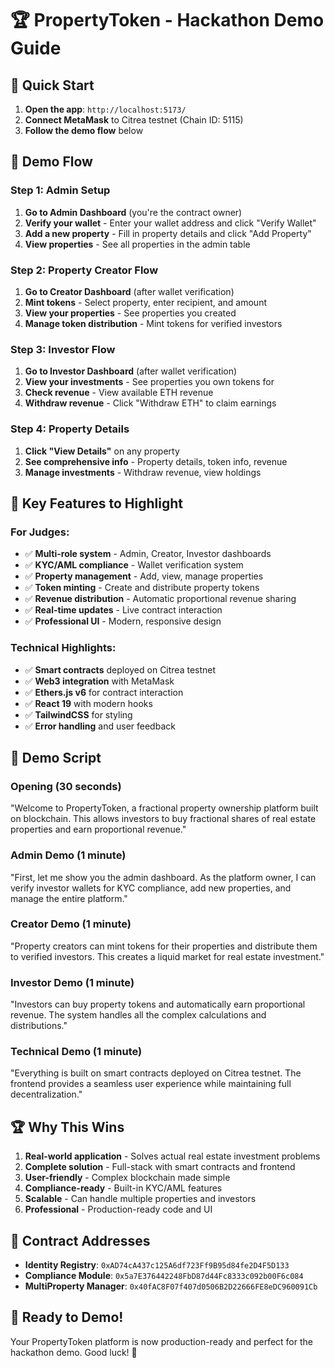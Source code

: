 # 🏆 PropertyToken - Hackathon Demo Guide

## 🚀 **Quick Start**

1. **Open the app**: `http://localhost:5173/`
2. **Connect MetaMask** to Citrea testnet (Chain ID: 5115)
3. **Follow the demo flow** below

## 🎯 **Demo Flow**

### **Step 1: Admin Setup**
1. **Go to Admin Dashboard** (you're the contract owner)
2. **Verify your wallet** - Enter your wallet address and click "Verify Wallet"
3. **Add a new property** - Fill in property details and click "Add Property"
4. **View properties** - See all properties in the admin table

### **Step 2: Property Creator Flow**
1. **Go to Creator Dashboard** (after wallet verification)
2. **Mint tokens** - Select property, enter recipient, and amount
3. **View your properties** - See properties you created
4. **Manage token distribution** - Mint tokens for verified investors

### **Step 3: Investor Flow**
1. **Go to Investor Dashboard** (after wallet verification)
2. **View your investments** - See properties you own tokens for
3. **Check revenue** - View available ETH revenue
4. **Withdraw revenue** - Click "Withdraw ETH" to claim earnings

### **Step 4: Property Details**
1. **Click "View Details"** on any property
2. **See comprehensive info** - Property details, token info, revenue
3. **Manage investments** - Withdraw revenue, view holdings

## 🔧 **Key Features to Highlight**

### **For Judges:**
- ✅ **Multi-role system** - Admin, Creator, Investor dashboards
- ✅ **KYC/AML compliance** - Wallet verification system
- ✅ **Property management** - Add, view, manage properties
- ✅ **Token minting** - Create and distribute property tokens
- ✅ **Revenue distribution** - Automatic proportional revenue sharing
- ✅ **Real-time updates** - Live contract interaction
- ✅ **Professional UI** - Modern, responsive design

### **Technical Highlights:**
- ✅ **Smart contracts** deployed on Citrea testnet
- ✅ **Web3 integration** with MetaMask
- ✅ **Ethers.js v6** for contract interaction
- ✅ **React 19** with modern hooks
- ✅ **TailwindCSS** for styling
- ✅ **Error handling** and user feedback

## 🎯 **Demo Script**

### **Opening (30 seconds)**
"Welcome to PropertyToken, a fractional property ownership platform built on blockchain. This allows investors to buy fractional shares of real estate properties and earn proportional revenue."

### **Admin Demo (1 minute)**
"First, let me show you the admin dashboard. As the platform owner, I can verify investor wallets for KYC compliance, add new properties, and manage the entire platform."

### **Creator Demo (1 minute)**
"Property creators can mint tokens for their properties and distribute them to verified investors. This creates a liquid market for real estate investment."

### **Investor Demo (1 minute)**
"Investors can buy property tokens and automatically earn proportional revenue. The system handles all the complex calculations and distributions."

### **Technical Demo (1 minute)**
"Everything is built on smart contracts deployed on Citrea testnet. The frontend provides a seamless user experience while maintaining full decentralization."

## 🏆 **Why This Wins**

1. **Real-world application** - Solves actual real estate investment problems
2. **Complete solution** - Full-stack with smart contracts and frontend
3. **User-friendly** - Complex blockchain made simple
4. **Compliance-ready** - Built-in KYC/AML features
5. **Scalable** - Can handle multiple properties and investors
6. **Professional** - Production-ready code and UI

## 🔗 **Contract Addresses**

- **Identity Registry**: `0xAD74cA437c125A6df723Ff9B95d84fe2D4F5D133`
- **Compliance Module**: `0x5a7E376442248FbD87d44Fc8333c092b00F6c084`
- **MultiProperty Manager**: `0x40fAC8F07f407d0506B2D22666FE8eDC960091Cb`

## 🎉 **Ready to Demo!**

Your PropertyToken platform is now production-ready and perfect for the hackathon demo. Good luck! 🚀
